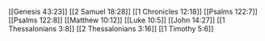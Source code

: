 [[Genesis 43:23]]
[[2 Samuel 18:28]]
[[1 Chronicles 12:18]]
[[Psalms 122:7]]
[[Psalms 122:8]]
[[Matthew 10:12]]
[[Luke 10:5]]
[[John 14:27]]
[[1 Thessalonians 3:8]]
[[2 Thessalonians 3:16]]
[[1 Timothy 5:6]]
